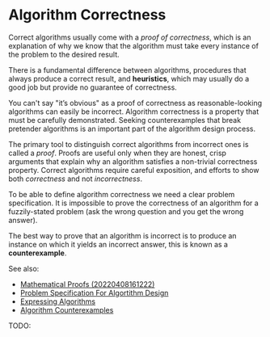 # Algorithm Correctness

Correct algorithms usually come with a *proof of correctness*, which is an explanation of why we know that the algorithm must take every instance of the problem to the desired result. 

There is a fundamental difference between algorithms, procedures that always produce a correct result, and **heuristics**, which may usually do a good job but provide no guarantee of correctness.

You can't say "it’s obvious" as a proof of correctness as reasonable-looking algorithms can easily be incorrect. Algorithm correctness is a property that must be carefully demonstrated. Seeking counterexamples that break pretender algorithms is an important part of the algorithm design process.

The primary tool to distinguish correct algorithms from incorrect ones is called a *proof*. Proofs are useful only when they are honest, crisp arguments that explain why an algorithm satisfies a non-trivial correctness property. Correct algorithms require careful exposition, and efforts to show both *correctness* and not *incorrectness*.

To be able to define algorithm correctness we need a clear problem specification. It is impossible to prove the correctness of an algorithm for a fuzzily-stated problem (ask the wrong question and you get the wrong answer).

The best way to prove that an algorithm is incorrect is to produce an instance on which it yields an incorrect answer, this is known as a **counterexample**.

See also:
* [Mathematical Proofs (20220408161222)](https://github.com/jtoguri/zet/tree/main/20220408161222)
* [Problem Specification For Algortithm Design](https://github.com/jtoguri/zet/tree/main/20220408163421)
* [Expressing Algorithms](https://github.com/jtoguri/zet/tree/main/20220408211143)
* [Algorithm Counterexamples](link)

TODO: